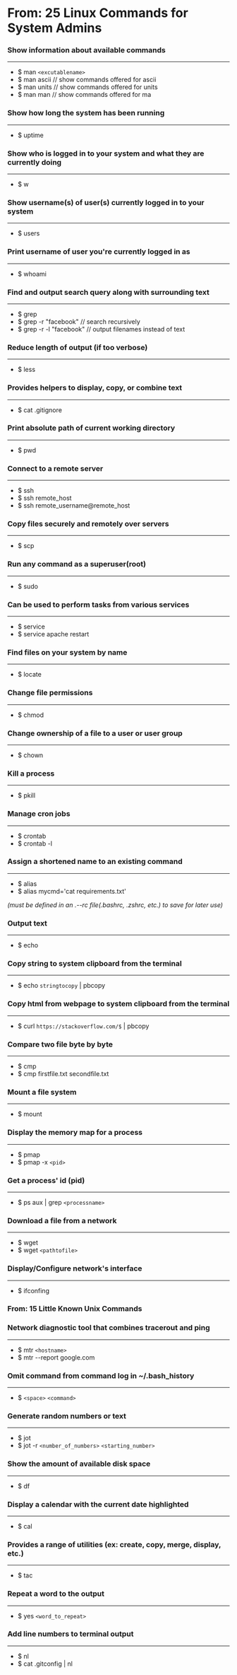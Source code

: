 <!-----------------------------
 ____ ____ ____ ____ ____ ____
||n |||o |||d |||o |||j |||o ||
||__|||__|||__|||__|||__|||__||
|/__\|/__\|/__\|/__\|/__\|/__\|

------------------------------->

# **From: 25 Linux Commands for System Admins**

### **Show information about available commands**
-------------------------------------------------------------
- $ man `<excutablename>`
- $ man ascii       // show commands offered for ascii
- $ man units       // show commands offered for units
- $ man man         // show commands offered for ma

### **Show how long the system has been running**
-------------------------------------------------------------
- $ uptime

### **Show who is logged in to your system and what they are currently doing**
-------------------------------------------------------------
- $ w

### **Show username(s) of user(s) currently logged in to your system**
-------------------------------------------------------------
- $ users

### **Print username of user you're currently logged in as**
-------------------------------------------------------------
- $ whoami

### **Find and output search query along with surrounding text**
-------------------------------------------------------------
- $ grep
- $ grep -r "facebook"      // search recursively
- $ grep -r -l "facebook"   // output filenames instead of text

### **Reduce length of output (if too verbose)**
-------------------------------------------------------------
- $ less

### **Provides helpers to display, copy, or combine text**
-------------------------------------------------------------
- $ cat .gitignore

### **Print absolute path of current working directory**
-------------------------------------------------------------
- $ pwd

### **Connect to a remote server**
-------------------------------------------------------------
- $ ssh
- $ ssh remote_host
- $ ssh remote_username@remote_host

### **Copy files securely and remotely over servers**
-------------------------------------------------------------
- $ scp

### **Run any command as a superuser(root)**
-------------------------------------------------------------
- $ sudo

### **Can be used to perform tasks from various services**
-------------------------------------------------------------
- $ service
- $ service apache restart

### **Find files on your system by name**
-------------------------------------------------------------
- $ locate

### **Change file permissions**
-------------------------------------------------------------
- $ chmod

### **Change ownership of a file to a user or user group**
-------------------------------------------------------------
- $ chown

### **Kill a process**
-------------------------------------------------------------
- $ pkill

### **Manage cron jobs**
-------------------------------------------------------------
- $ crontab
- $ crontab -l

### **Assign a shortened name to an existing command**
-------------------------------------------------------------
- $ alias
- $ alias mycmd='cat requirements.txt'

 *(must be defined in an .--rc file(.bashrc, .zshrc, etc.) to save for later use)*

 ### **Output text**
-------------------------------------------------------------
- $ echo

 ### **Copy string to system clipboard from the terminal**
-------------------------------------------------------------
- $ echo `stringtocopy` | pbcopy

 ### **Copy html from webpage to system clipboard from the terminal**
-------------------------------------------------------------
- $ curl `https://stackoverflow.com/$` | pbcopy

 ### **Compare two file byte by byte**
-------------------------------------------------------------
- $ cmp
- $ cmp firstfile.txt secondfile.txt

 ### **Mount a file system**
-------------------------------------------------------------
- $ mount

 ### **Display the memory map for a process**
-------------------------------------------------------------
- $ pmap
- $ pmap -x `<pid>`

 ### **Get a process' id (pid)**
-------------------------------------------------------------
- $ ps aux | grep `<processname>`

 ### **Download a file from a network**
-------------------------------------------------------------
- $ wget
- $ wget `<pathtofile>`

 ### **Display/Configure network's interface**
-------------------------------------------------------------
- $ ifconfing



### **From: 15 Little Known Unix Commands**

 ### **Network diagnostic tool that combines tracerout and ping**
-------------------------------------------------------------
- $ mtr `<hostname>`
- $ mtr --report google.com

 ### **Omit command from command log in ~/.bash_history**
-------------------------------------------------------------
- $ `<space>` `<command>`

 ### **Generate random numbers or text**
-------------------------------------------------------------
- $ jot
- $ jot -r `<number_of_numbers>` `<starting_number>`

 ### **Show the amount of available disk space**
-------------------------------------------------------------
- $ df

 ### **Display a calendar with the current date highlighted**
-------------------------------------------------------------
- $ cal

 ### **Provides a range of utilities (ex: create, copy, merge, display, etc.)**
-------------------------------------------------------------
- $ tac

 ### **Repeat a word to the output**
-------------------------------------------------------------
- $ yes `<word_to_repeat>`

 ### **Add line numbers to terminal output**
-------------------------------------------------------------
- $ nl
- $ cat .gitconfig | nl
